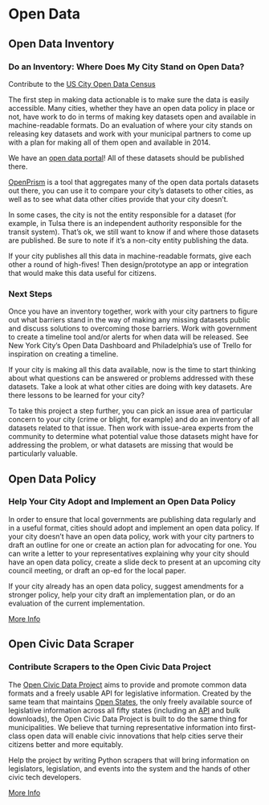 # Open Data

## Open Data Inventory

### Do an Inventory: Where Does My City Stand on Open Data?

Contribute to the [US City Open Data Census](http://us-city.census.okfn.org/)

The first step in making data actionable is to make sure the data is easily accessible. Many cities, whether they have an open data policy in place or not, have work to do in terms of making key datasets open and available in machine-readable formats. Do an evaluation of where your city stands on releasing key datasets and work with your municipal partners to come up with a plan for making all of them open and available in 2014.

We have an [open data portal](https://communities.socrata.com/catalog/code-for-hampton-roads/)! All of these datasets should be published there.

[OpenPrism](http://openprism.thomaslevine.com/) is a tool that aggregates many of the open data portals datasets out there, you can use it to compare your city’s datasets to other cities, as well as to see what data other cities provide that your city doesn’t. 

In some cases, the city is not the entity responsible for a dataset (for example, in Tulsa there is an independent authority responsible for the transit system). That’s ok, we still want to know if and where those datasets are published. Be sure to note if it’s a non-city entity publishing the data.

If your city publishes all this data in machine-readable formats, give each other a round of high-fives! Then design/prototype an app or integration that would make this data useful for citizens. 

### Next Steps

Once you have an inventory together, work with your city partners to figure out what barriers stand in the way of making any missing datasets public and discuss solutions to overcoming those barriers. Work with government to create a timeline tool and/or alerts for when data will be released. See New York City’s Open Data Dashboard and Philadelphia’s use of Trello for inspiration on creating a timeline.

If your city is making all this data available, now is the time to start thinking about what questions can be answered or problems addressed with these datasets. Take a look at what other cities are doing with key datasets. Are there lessons to be learned for your city? 

To take this project a step further, you can pick an issue area of particular concern to your city (crime or blight, for example) and do an inventory of all datasets related to that issue. Then work with issue-area experts from the community to determine what potential value those datasets might have for addressing the problem, or what datasets are missing that would be particularly valuable.

## Open Data Policy

### Help Your City Adopt and Implement an Open Data Policy

In order to ensure that local governments are publishing data regularly and in a useful format, cities should adopt and implement an open data policy. If your city doesn’t have an open data policy, work with your city partners to draft an outline for one or create an action plan for advocating for one. You can write a letter to your representatives explaining why your city should have an open data policy, create a slide deck to present at an upcoming city council meeting, or draft an op-ed for the local paper. 

If your city already has an open data policy, suggest amendments for a stronger policy, help your city draft an implementation plan, or do an evaluation of the current implementation.

[More Info](https://docs.google.com/a/codeforamerica.org/document/d/1ZP_qNd6Zf_AmGff3yXT91vnUlOPkXLDb6zFFH75A5h8/edit)

## Open Civic Data Scraper

### Contribute Scrapers to the Open Civic Data Project

The [Open Civic Data Project](http://opencivicdata.org/) aims to provide and promote common data formats and a freely usable API for legislative information.  Created by the same team that maintains [Open States](http://openstates.org/), the only freely available source of legislative information across all fifty states (including an [API](http://sunlightlabs.github.io/openstates-api/) and bulk downloads), the Open Civic Data Project is built to do the same thing for municipalities. We believe that turning representative information into first-class open data will enable civic innovations that help cities serve their citizens better and more equitably.

Help the project by writing Python scrapers that will bring information on legislators, legislation, and events into the system and the hands of other civic tech developers.

[More Info](https://docs.google.com/a/codeforamerica.org/document/d/1mf_7M4uiWYM0npdRpk1FxzcWBMh3jUwAIloOZCmao1k/edit)
